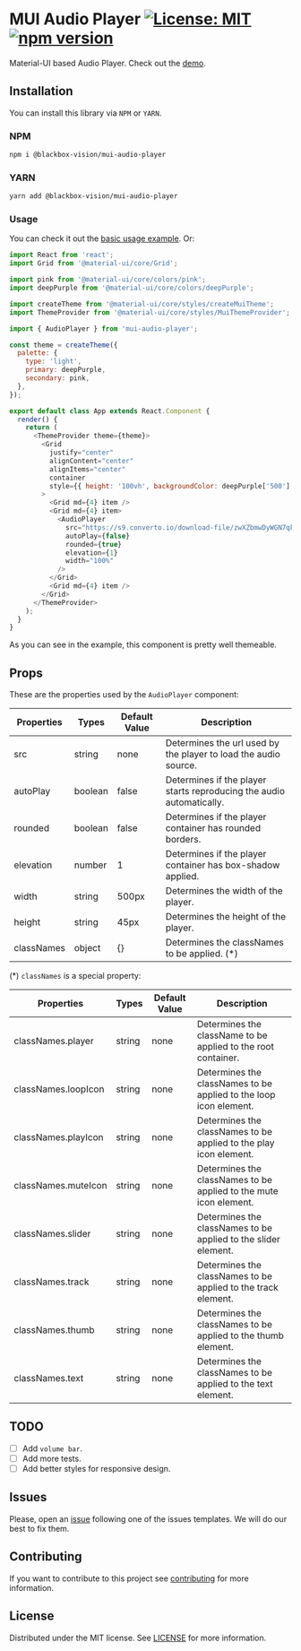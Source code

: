 # MUI Audio Player [![License: MIT](https://img.shields.io/badge/License-MIT-green.svg)](https://opensource.org/licenses/MIT) [![npm version](https://badge.fury.io/js/mui-audio-player.svg)](https://badge.fury.io/js/mui-audio-player)

Material-UI based Audio Player. Check out the [demo](https://blackboxvision.github.io/mui-audio-player/).

## Installation

You can install this library via `NPM` or `YARN`.

### NPM

```bash
npm i @blackbox-vision/mui-audio-player
```

### YARN

```bash
yarn add @blackbox-vision/mui-audio-player
```

### Usage

You can check it out the [basic usage example](https://github.com/BlackBoxVision/mui-audio-player/tree/master/examples/basic-usage). Or:

```javascript
import React from 'react';
import Grid from '@material-ui/core/Grid';

import pink from '@material-ui/core/colors/pink';
import deepPurple from '@material-ui/core/colors/deepPurple';

import createTheme from '@material-ui/core/styles/createMuiTheme';
import ThemeProvider from '@material-ui/core/styles/MuiThemeProvider';

import { AudioPlayer } from 'mui-audio-player';

const theme = createTheme({
  palette: {
    type: 'light',
    primary: deepPurple,
    secondary: pink,
  },
});

export default class App extends React.Component {
  render() {
    return (
      <ThemeProvider theme={theme}>
        <Grid
          justify="center"
          alignContent="center"
          alignItems="center"
          container
          style={{ height: '100vh', backgroundColor: deepPurple['500'] }}
        >
          <Grid md={4} item />
          <Grid md={4} item>
            <AudioPlayer
              src="https://s9.converto.io/download-file/zwXZbmwDyWGN7qkqvVPMcQm0pIajpwdE/file.mp3"
              autoPlay={false}
              rounded={true}
              elevation={1}
              width="100%"
            />
          </Grid>
          <Grid md={4} item />
        </Grid>
      </ThemeProvider>
    );
  }
}
```

As you can see in the example, this component is pretty well themeable.

## Props

These are the properties used by the `AudioPlayer` component:

| Properties | Types   | Default Value | Description                                                          |
| ---------- | ------- | ------------- | -------------------------------------------------------------------- |
| src        | string  | none          | Determines the url used by the player to load the audio source.      |
| autoPlay   | boolean | false         | Determines if the player starts reproducing the audio automatically. |
| rounded    | boolean | false         | Determines if the player container has rounded borders.              |
| elevation  | number  | 1             | Determines if the player container has box-shadow applied.           |
| width      | string  | 500px         | Determines the width of the player.                                  |
| height     | string  | 45px          | Determines the height of the player.                                 |
| classNames | object  | {}            | Determines the classNames to be applied. (\*)                        |

(\*) `classNames` is a special property:

| Properties          | Types  | Default Value | Description                                                       |
| ------------------- | ------ | ------------- | ----------------------------------------------------------------- |
| classNames.player   | string | none          | Determines the className to be applied to the root container.     |
| classNames.loopIcon | string | none          | Determines the classNames to be applied to the loop icon element. |
| classNames.playIcon | string | none          | Determines the classNames to be applied to the play icon element. |
| classNames.muteIcon | string | none          | Determines the classNames to be applied to the mute icon element. |
| classNames.slider   | string | none          | Determines the classNames to be applied to the slider element.    |
| classNames.track    | string | none          | Determines the classNames to be applied to the track element.     |
| classNames.thumb    | string | none          | Determines the classNames to be applied to the thumb element.     |
| classNames.text     | string | none          | Determines the classNames to be applied to the text element.      |

## TODO

- [ ] Add `volume bar`.
- [ ] Add more tests.
- [ ] Add better styles for responsive design.

## Issues

Please, open an [issue](https://github.com/BlackBoxVision/mui-audio-player/issues) following one of the issues templates. We will do our best to fix them.

## Contributing

If you want to contribute to this project see [contributing](https://github.com/BlackBoxVision/mui-audio-player/blob/master/CONTRIBUTING.md) for more information.

## License

Distributed under the MIT license. See [LICENSE](https://github.com/BlackBoxVision/mui-audio-player/blob/master/LICENSE) for more information.
